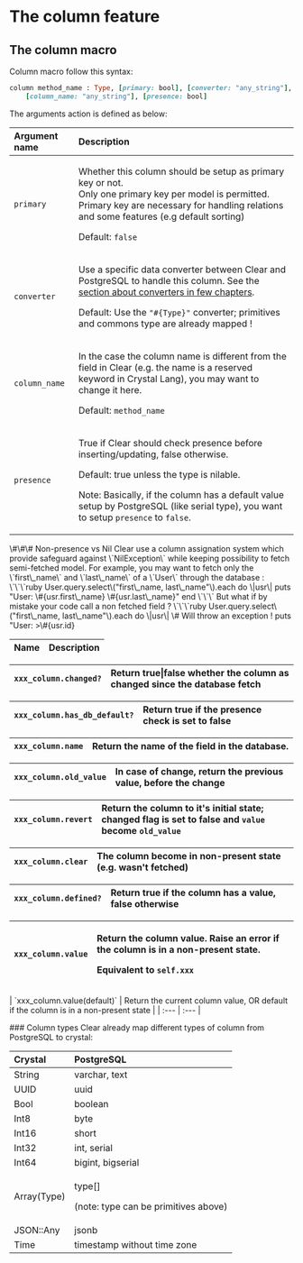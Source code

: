 # The column feature

## The column macro

Column macro follow this syntax:

```ruby
column method_name : Type, [primary: bool], [converter: "any_string"], 
    [column_name: "any_string"], [presence: bool]
```

The arguments action is defined as below:

<table>
  <thead>
    <tr>
      <th style="text-align:left">Argument name</th>
      <th style="text-align:left">Description</th>
    </tr>
  </thead>
  <tbody>
    <tr>
      <td style="text-align:left"><code>primary</code>
      </td>
      <td style="text-align:left">
        <p>Whether this column should be setup as primary key or not.
          <br />Only one primary key per model is permitted.
          <br />Primary key are necessary for handling relations and some features (e.g
          default sorting)</p>
        <p>Default: <code>false</code>
        </p>
      </td>
    </tr>
    <tr>
      <td style="text-align:left"><code>converter</code>
      </td>
      <td style="text-align:left">
        <p>Use a specific data converter between Clear and PostgreSQL to handle this
          column. See the <a href="converters.md">section about converters in few chapters</a>.</p>
        <p>Default: Use the <code>&quot;#{Type}&quot;</code> converter; primitives
          and commons type are already mapped !</p>
      </td>
    </tr>
    <tr>
      <td style="text-align:left"><code>column_name</code>
      </td>
      <td style="text-align:left">
        <p>In the case the column name is different from the field in Clear (e.g.
          the name is a reserved keyword in Crystal Lang), you may want to change
          it here.</p>
        <p>Default: <code>method_name</code>
        </p>
      </td>
    </tr>
    <tr>
      <td style="text-align:left"><code>presence</code>
      </td>
      <td style="text-align:left">
        <p>True if Clear should check presence before inserting/updating, false otherwise.</p>
        <p>Default: true unless the type is nilable.</p>
        <p>Note: Basically, if the column has a default value setup by PostgreSQL
          (like serial type), you want to setup <code>presence</code> to <code>false</code>.</p>
      </td>
    </tr>
  </tbody>
</table>\#\#\# Non-presence vs Nil Clear use a column assignation system which provide safeguard against \`NilException\` while keeping possibility to fetch semi-fetched model. For example, you may want to fetch only the \`first\_name\` and \`last\_name\` of a \`User\` through the database : \`\`\`ruby User.query.select\("first\_name, last\_name"\).each do \|usr\| puts "User: \#{usr.first\_name} \#{usr.last\_name}" end \`\`\` But what if by mistake your code call a non fetched field ? \`\`\`ruby User.query.select\("first\_name, last\_name"\).each do \|usr\| \# Will throw an exception ! puts "User: &gt;\#{usr.id}

| Name | Description |
| :--- | :--- |


| `xxx_column.changed?` | Return true\|false whether the column as changed since the database fetch |
| :--- | :--- |


| `xxx_column.has_db_default?` | Return true if the presence check is set to false |
| :--- | :--- |


| `xxx_column.name` | Return the name of the field in the database. |
| :--- | :--- |


| `xxx_column.old_value` | In case of change, return the previous value, before the change |
| :--- | :--- |


| `xxx_column.revert` | Return the column to it's initial state; changed flag is set to false and `value` become `old_value` |
| :--- | :--- |


| `xxx_column.clear` | The column become in non-present state \(e.g. wasn't fetched\) |
| :--- | :--- |


| `xxx_column.defined?` | Return true if the column has a value, false otherwise |
| :--- | :--- |


<table>
  <thead>
    <tr>
      <th style="text-align:left"><code>xxx_column.value</code>
      </th>
      <th style="text-align:left">
        <p>Return the column value. Raise an error if the column is in a non-present
          state.</p>
        <p>Equivalent to <code>self.xxx</code>
        </p>
      </th>
    </tr>
  </thead>
  <tbody></tbody>
</table>| `xxx_column.value(default)` | Return the current column value, OR default if the column is in a non-present state |
| :--- | :--- |


\#\#\# Column types Clear already map different types of column from PostgreSQL to crystal:

<table>
  <thead>
    <tr>
      <th style="text-align:left">Crystal</th>
      <th style="text-align:left">PostgreSQL</th>
    </tr>
  </thead>
  <tbody>
    <tr>
      <td style="text-align:left">String</td>
      <td style="text-align:left">varchar, text</td>
    </tr>
    <tr>
      <td style="text-align:left">UUID</td>
      <td style="text-align:left">uuid</td>
    </tr>
    <tr>
      <td style="text-align:left">Bool</td>
      <td style="text-align:left">boolean</td>
    </tr>
    <tr>
      <td style="text-align:left">Int8</td>
      <td style="text-align:left">byte</td>
    </tr>
    <tr>
      <td style="text-align:left">Int16</td>
      <td style="text-align:left">short</td>
    </tr>
    <tr>
      <td style="text-align:left">Int32</td>
      <td style="text-align:left">int, serial</td>
    </tr>
    <tr>
      <td style="text-align:left">Int64</td>
      <td style="text-align:left">bigint, bigserial</td>
    </tr>
    <tr>
      <td style="text-align:left">Array(Type)</td>
      <td style="text-align:left">
        <p>type[]</p>
        <p>(note: type can be primitives above)</p>
      </td>
    </tr>
    <tr>
      <td style="text-align:left">JSON::Any</td>
      <td style="text-align:left">jsonb</td>
    </tr>
    <tr>
      <td style="text-align:left">Time</td>
      <td style="text-align:left">timestamp without time zone</td>
    </tr>
  </tbody>
</table>